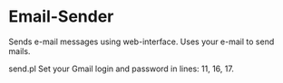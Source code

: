 Email-Sender
============

Sends e-mail messages using web-interface.
Uses your e-mail to send mails.

send.pl
Set your Gmail login and password in lines: 11, 16, 17.
